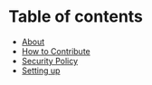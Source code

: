 # Table of contents

* [About](README.md)
* [How to Contribute](CONTRIBUTING.md)
* [Security Policy](SECURITY.md)
* [Setting up](setting-up.md)

